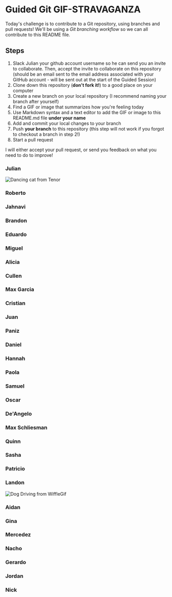 # Guided Git GIF-STRAVAGANZA

Today's challenge is to contribute to a Git repository, using branches and pull requests! We'll be using a *Git branching workflow* so we can all contribute to this README file.

## Steps

1. Slack Julian your github account username so he can send you an invite to collaborate. Then, accept the invite to collaborate on this repository (should be an email sent to the email address associated with your GitHub account - will be sent out at the start of the Guided Session)
2. Clone down this repository (**don't fork it!**) to a good place on your computer
3. Create a new branch on your local repository (I recommend naming your branch after yourself)
4. Find a GIF or image that summarizes how you're feeling today
5. Use Markdown syntax and a text editor to add the GIF or image to this README.md file **under your name**
6. Add and commit your local changes to your branch
7. Push **your branch** to this repository (this step will not work if you forgot to checkout a branch in step 2!)
8. Start a pull request

I will either accept your pull request, or send you feedback on what you need to do to improve!


### Julian

![Dancing cat from Tenor](https://media.tenor.com/QM-si3_EAyIAAAAC/listening-to-music-dancing.gif)

### Roberto

### Jahnavi

### Brandon

### Eduardo

### Miguel

### Alicia

### Cullen

### Max Garcia

### Cristian

### Juan

### Paniz

### Daniel

### Hannah

### Paola

### Samuel

### Oscar

### De'Angelo

### Max Schliesman

### Quinn

### Sasha

### Patricio

### Landon
![Dog Driving from WiffleGif](https://www.google.com/url?sa=i&url=https%3A%2F%2Fwifflegif.com%2Ftags%2F6390-french-bulldog-gifs&psig=AOvVaw3LB069jvq_OHq4liI3KCqt&ust=1676410630542000&source=images&cd=vfe&ved=0CAsQjRxqFwoTCNjK8rK6k_0CFQAAAAAdAAAAABAh)
### Aidan

### Gina

### Mercedez

### Nacho

### Gerardo

### Jordan

### Nick
